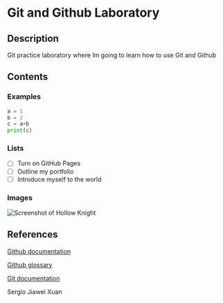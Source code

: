 # Git and Github Laboratory

## Description
Git practice laboratory where Im going to learn how to use Git and Github

## Contents

### Examples
```python 
a = 1
b = 2
c = a+b
print(c)
```

### Lists
- [ ] Turn on GitHub Pages
- [ ] Outline my portfolio
- [ ] Introduce myself to the world

### Images
![Screenshot of Hollow Knight](https://github.com/Bairoflus/Git-Lab/blob/main/Hollow%20Knight.avif) 
## References
[Github documentation](https://docs.github.com/en)

[Github glossary](https://docs.github.com/en/get-started/learning-about-github/github-glossary)

[Git documentation](https://git-scm.com/doc)


Sergio Jiawei Xuan
